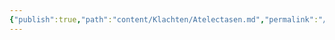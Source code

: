 ```yaml
---
{"publish":true,"path":"content/Klachten/Atelectasen.md","permalink":"/content/klachten/atelectasen/","title":"Atelectasen","tags":["Klacht"]}
---
```


